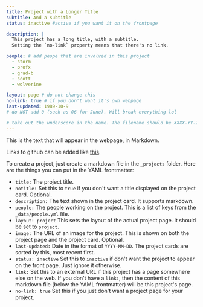 ```yaml
---
title: Project with a Longer Title
subtitle: And a subtitle
status: inactive #active if you want it on the frontpage

description: |
  This project has a long title, with a subtitle.
  Setting the `no-link` property means that there's no link.

people: # add peope that are involved in this project
  - storm
  - profx
  - grad-b
  - scott
  - wolverine

layout: page # do not change this
no-link: true # if you don't want it's own webpage
last-updated: 1989-10-9
# do NOT add 0 (such as 06 for June). Will break everything lol

# take out the underscore in the name. The filename should be XXXX-YY-ZZ-title.md . Include zeros here.
---
```


This is the text that will appear in the webpage, in Markdown.

Links to github can be added like
[this](https://github.com/hlml-toronto/).

To create a project, just create a markdown file in the `_projects` folder. Here are the things you can put in the YAML frontmatter:

- `title:` The project title.
- `notitle:` Set this to `true` if you don't want a title displayed on the project card. Optional.
- `description:` The text shown in the project card. It supports markdown.
- `people:` The people working on the project. This is a list of keys from the `_data/people.yml` file.
- `layout: project` This sets the layout of the actual project page. It should be set to `project`.
- `image:` The URL of an image for the project. This is shown on both the project page and the project card. Optional.
- `last-updated:` Date in the format of `YYYY-MM-DD`. The project cards are sorted by this, most recent first.
- `status: inactive` Set this to `inactive` if don't want the project to appear on the front page. Just ignore it otherwise.
- `link:` Set this to an external URL if this project has a page somewhere else on the web. If you don't have a `link:`, then the content of this markdown file (below the YAML frontmatter) will be this project's page.
- `no-link: true` Set this if you just don't want a project page for your project.
